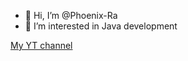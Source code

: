 - 👋 Hi, I’m @Phoenix-Ra
- 👀 I’m interested in Java development

[My YT channel](https://www.youtube.com/channel/UCPlvJUaG6ZfdYasCjSFHoqw)


